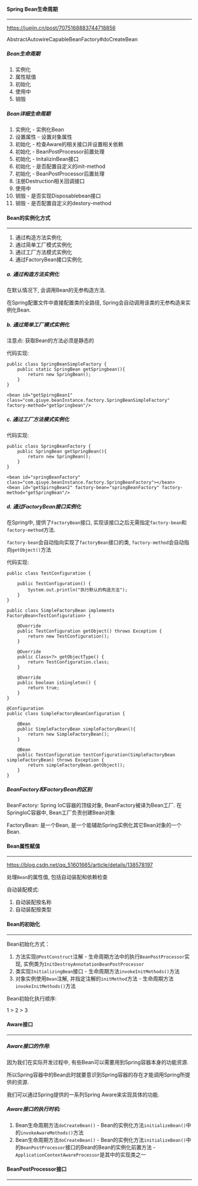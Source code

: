 #### Spring Bean生命周期

---

https://juejin.cn/post/7075168883744718856

AbstractAutowireCapableBeanFactory#doCreateBean

##### Bean生命周期

1. 实例化
2. 属性赋值
3. 初始化
4. 使用中
5. 销毁

##### Bean详细生命周期

1. 实例化 - 实例化Bean
2. 设置属性 - 设置对象属性
3. 初始化 - 检查Aware的相关接口并设置相关依赖
4. 初始化 - BeanPostProcessor前置处理
5. 初始化 - InitalizinBean接口
6. 初始化 - 是否配置自定义的init-method
7. 初始化 - BeanPostProcessor后置处理
8. 注册Destruction相关回调接口
9. 使用中
10. 销毁 - 是否实现Disposablebean接口
11. 销毁 - 是否配置自定义的destory-method



#### Bean的实例化方式

---

1. 通过构造方法实例化
2. 通过简单工厂模式实例化
3. 通过工厂方法模式实例化
4. 通过FactoryBean接口实例化

##### a. 通过构造方法实例化

在默认情况下, 会调用Bean的无参构造方法.

在Spring配置文件中直接配置类的全路径, Spring会自动调用该类的无参构造来实例化Bean.

##### b. 通过简单工厂模式实例化

注意点: 获取Bean的方法必须是静态的

代码实现:

```
public class SpringBeanSimpleFactory {
    public static SpringBean getSpringbean(){ 
        return new SpringBean();
    }
}

<bean id="getSpirngBean1" class="com.qiuye.beanInstance.factory.SpringBeanSimpleFactory" factory-method="getSpringbean"/>
```

##### c. 通过工厂方法模式实例化

代码实现:

```
public class SpringBeanFactory {
    public SpringBean getSpringBean(){
        return new SpringBean();
    }
}

<bean id="springBeanFactory" class="com.qiuye.beanInstance.factory.SpringBeanFactory"></bean>
<bean id="getSpirngBean2" factory-bean="springBeanFactory" factory-method="getSpringBean"/>
```

##### d. 通过FactoryBean接口实例化

在Spring中, 提供了`FactoryBean`接口, 实现该接口之后无需指定`factory-bean`和`factory-method`方法.

`factory-bean`会自动指向实现了`factoryBean`接口的类, `factory-method`会自动指向`getObject()`方法

代码实现:

```
public class TestConfiguration {

    public TestConfiguration() {
        System.out.println("执行默认的构造方法");
    }
}

public class SimpleFactoryBean implements FactoryBean<TestConfiguration> {

    @Override
    public TestConfiguration getObject() throws Exception {
        return new TestConfiguration();
    }

    @Override
    public Class<?> getObjectType() {
        return TestConfiguration.class;
    }

    @Override
    public boolean isSingleton() {
        return true;
    }
}

@Configuration
public class SimpleFactoryBeanConfiguration {

    @Bean
    public SimpleFactoryBean simpleFactoryBean(){
        return new SimpleFactoryBean();
    }

    @Bean
    public TestConfiguration testConfiguration(SimpleFactoryBean simpleFactoryBean) throws Exception {
        return simpleFactoryBean.getObject();
    }
}
```

##### BeanFactory和FactoryBean的区别

BeanFactory: Spring IoC容器的顶级对象, BeanFactory被译为Bean工厂. 在SpringIoC容器中, Bean工厂负责创建Bean对象

FactoryBean: 是一个Bean, 是一个能辅助Spring实例化其它Bean对象的一个Bean.



#### Bean属性赋值

---

https://blog.csdn.net/qq_51601665/article/details/138578197

处理`Bean`的属性值, 包括自动装配和依赖检查

自动装配模式:

1. 自动装配按名称
2. 自动装配按类型



#### Bean的初始化

---

Bean初始化方式：

1. 方法实现`@PostConstruct`注解 - 生命周期方法中的执行`BeanPostProcessor`实现, 实例类为`InitDestroyAnnotationBeanPostProcessor`
2. 类实现`InitializingBean`接口 - 生命周期方法`invokeInitMethods()`方法
3. 对象实例使用`Bean`注解, 并指定注解的`initMethod`方法 - 生命周期方法`invokeInitMethods()`方法

Bean初始化执行顺序:

1 > 2 > 3



#### Aware接口

---

##### Aware接口的作用:

因为我们在实际开发过程中, 有些Bean可以需要用到Spring容器本身的功能资源.

所以Spring容器中的Bean此时就要意识到Spring容器的存在才能调用Spring所提供的资源.

我们可以通过Spring提供的一系列Spring Aware来实现具体的功能.

##### Aware接口的执行时机:

1. Bean生命周期方法`doCreateBean()` - Bean的实例化方法`initializeBean()`中的`invokeAwareMethods()`方法
2. Bean生命周期方法`doCreateBean()` - Bean的实例化方法`initializeBean()`中的`BeanPostProcessor`接口的Bean的Bean的实例化前置方法 - `ApplicationContextAwareProcessor`是其中的实现类之一



#### BeanPostProcessor接口

---



##### 





































